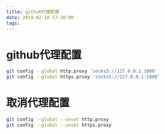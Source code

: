 ```yaml
---
title: github代理配置
date: 2019-02-18 17:30:00
tags:
---
```


# github代理配置

```bash
git config --global http.proxy 'socks5://127.0.0.1:1080'
git config --global https.proxy 'socks5://127.0.0.1:1080'
```

# 取消代理配置

```bash
git config --global --unset http.proxy
git config --global --unset https.proxy
```